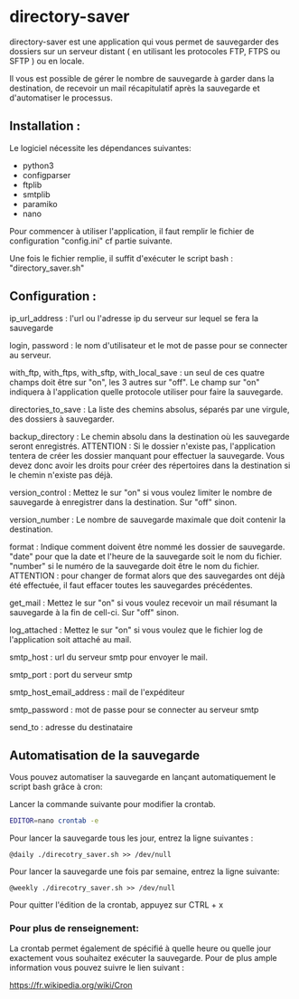 

# directory-saver

directory-saver est une application qui vous permet de sauvegarder des dossiers sur un serveur distant ( en utilisant les protocoles FTP, FTPS ou SFTP ) ou en locale.

Il vous est possible de gérer le nombre de sauvegarde à garder dans la destination, de recevoir un mail récapitulatif après la sauvegarde et d'automatiser le processus.

## Installation :

Le logiciel nécessite les dépendances suivantes:

- python3
- configparser
- ftplib
- smtplib
- paramiko
- nano



Pour commencer à utiliser l'application, il faut remplir le fichier de configuration "config.ini" cf partie suivante.

Une fois le fichier remplie, il suffit d'exécuter le script bash : "directory_saver.sh"

## Configuration : 

ip_url_address : l'url ou l'adresse ip du serveur sur lequel se fera la sauvegarde  

login, password : le nom d'utilisateur et le mot de passe pour se connecter au serveur.

with_ftp, with_ftps, with_sftp, with_local_save : un seul de ces quatre champs doit être sur "on", les 3 autres sur "off". Le champ sur "on" indiquera à l'application quelle protocole utiliser pour faire la sauvegarde.

directories_to_save : La liste des chemins absolus, séparés par une virgule, des dossiers à sauvegarder.

backup_directory : Le chemin absolu dans la destination où les sauvegarde seront enregistrés. ATTENTION : Si le dossier n'existe pas, l'application tentera de créer les dossier manquant pour effectuer la sauvegarde. Vous devez donc avoir les droits pour créer des répertoires dans la destination si le chemin n'existe pas déjà.

version_control : Mettez le sur "on" si vous voulez limiter le nombre de sauvegarde à enregistrer dans la destination. Sur "off" sinon.

version_number : Le nombre de sauvegarde maximale que doit contenir la destination.

format : Indique comment doivent être nommé les dossier de sauvegarde. "date" pour que la date et l'heure de la sauvegarde soit le nom du fichier. "number" si le numéro de la sauvegarde doit être le nom du fichier. ATTENTION : pour changer de format alors que des sauvegardes ont déjà été effectuée, il faut effacer toutes les sauvegardes précédentes.

get_mail : Mettez le sur "on" si vous voulez recevoir un mail résumant la sauvegarde à la fin de cell-ci. Sur "off" sinon.

log_attached : Mettez le sur "on" si vous voulez que le fichier log de l'application soit attaché au mail.

smtp_host : url du serveur smtp pour envoyer le mail.

smtp_port : port du serveur smtp

smtp_host_email_address : mail de l'expéditeur 

smtp_password : mot de passe pour se connecter au serveur smtp

send_to : adresse du destinataire

## Automatisation de la sauvegarde

Vous pouvez automatiser la sauvegarde en lançant automatiquement le script bash grâce à cron:

Lancer la commande suivante pour modifier la crontab.

```bash
EDITOR=nano crontab -e
```

Pour lancer la sauvegarde tous les jour, entrez la ligne suivantes : 

```
@daily ./direcotry_saver.sh >> /dev/null
```

Pour lancer la sauvegarde une fois par semaine, entrez la ligne suivante:

```
@weekly ./direcotry_saver.sh >> /dev/null
```

Pour quitter l'édition de la crontab, appuyez sur CTRL + x

### Pour plus de renseignement:

La crontab permet également de spécifié à quelle heure ou quelle jour exactement vous souhaitez exécuter la sauvegarde. Pour de plus ample information vous pouvez suivre le lien suivant :

https://fr.wikipedia.org/wiki/Cron